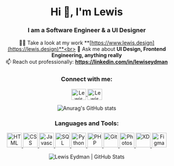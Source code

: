 <div align="center">
<h1 align="center">Hi 👋, I'm Lewis</h1>
<h3 align="center">I am a Software Engineer & a UI Designer</h3>

👨‍💻 Take a look at my work **[https://www.lewis.design](https://lewis.design)**<br>
💬 Ask me about **UI Design, Frontend Engineering, anything really**<br>
📫 Reach out professionally: **https://linkedin.com/in/lewiseydman**

<h3 align="center">Connect with me:</h3>
<p align="center">
    <a href="https://www.linkedin.com/in/lewiseydman" target="blank">
        <img align="center" src="https://raw.githubusercontent.com/rahuldkjain/github-profile-readme-generator/master/src/images/icons/Social/linked-in-alt.svg" alt="Lewis Eydman | LinkedIn" title="Lewis Eydman | LinkedIn" height="30" width="40" />
    </a>
    <a href="https://www.behance.net/lewiseydman" target="blank">
        <img align="center" src="https://raw.githubusercontent.com/rahuldkjain/github-profile-readme-generator/master/src/images/icons/Social/behance.svg" alt="Lewis Eydman | Behance" title="Lewis Eydman | Behance" height="30" width="40" />
    </a>
</p>

![Anurag's GitHub stats](https://github-readme-stats.vercel.app/api?username=lewiseydman&show_icons=true&theme=radical)

<h3 align="center">Languages and Tools:</h3>
<p align="center">
    <a href="https://www.w3schools.com/html/" target="_blank" rel="noreferrer"> <img src="https://cdn.jsdelivr.net/gh/devicons/devicon@latest/icons/html5/html5-original.svg" alt="HTML" title="HTML" width="40" height="40" /> </a>
    <a href="https://www.w3schools.com/css/" target="_blank" rel="noreferrer"> <img src="https://cdn.jsdelivr.net/gh/devicons/devicon@latest/icons/css3/css3-original.svg" alt="CSS" title="CSS" width="40" height="40" /> </a>
    <a href="https://www.w3schools.com/js/default.asp" target="_blank" rel="noreferrer"> <img src="https://cdn.jsdelivr.net/gh/devicons/devicon@latest/icons/javascript/javascript-original.svg" alt="Javascript" title="Javascript" width="40" height="40" /> </a>
    <a href="https://www.w3schools.com/sql/default.asp" target="_blank" rel="noreferrer"> <img src="https://cdn.jsdelivr.net/gh/devicons/devicon@latest/icons/azuresqldatabase/azuresqldatabase-original.svg" alt="SQL" title="SQL" width="40" height="40" /> </a>
    <a href="https://www.w3schools.com/python/default.asp" target="_blank" rel="noreferrer"> <img src="https://cdn.jsdelivr.net/gh/devicons/devicon@latest/icons/python/python-plain.svg" alt="Python" title="Python" width="40" height="40" /> </a>
    <a href="https://www.w3schools.com/php/default.asp" target="_blank" rel="noreferrer"> <img src="https://cdn.jsdelivr.net/gh/devicons/devicon@latest/icons/php/php-original.svg" alt="PHP" title="PHP" width="40" height="40" /> </a>
    <a href="https://git-scm.com/" target="_blank" rel="noreferrer"> <img src="https://cdn.jsdelivr.net/gh/devicons/devicon@latest/icons/git/git-plain.svg" alt="Git" title="Git" width="40" height="40" /> </a>
    <a href="https://www.adobe.com/uk/products/photoshop.html" target="_blank" rel="noreferrer"> <img src="https://cdn.jsdelivr.net/gh/devicons/devicon@latest/icons/photoshop/photoshop-original.svg" alt="Photoshop" title="Photoshop" width="40" height="40" /> </a>
    <a href="https://adobexdplatform.com/" target="_blank" rel="noreferrer"> <img src="https://cdn.jsdelivr.net/gh/devicons/devicon@latest/icons/xd/xd-original.svg" alt="XD" title="XD" width="40" height="40" /> </a>
    <a href="https://www.figma.com/" target="_blank" rel="noreferrer"> <img src="https://cdn.jsdelivr.net/gh/devicons/devicon@latest/icons/figma/figma-original.svg" alt="Figma" title="Figma" width="40" height="40" /> </a>
</p>

<p><img align="center" src="https://github-readme-stats.vercel.app/api/top-langs?username=lewiseydman&show_icons=true&locale=en&layout=compact" alt="Lewis Eydman | GitHub Stats" title="Lewis Eydman | GitHub Stats" /></p>
</div>
